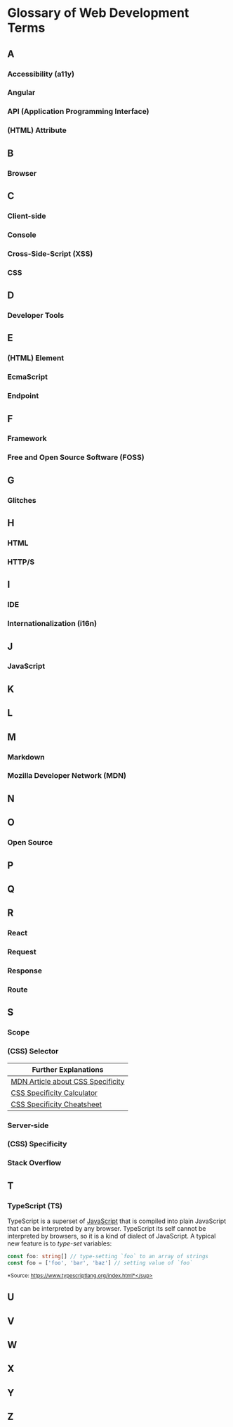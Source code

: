 # Glossary of Web Development Terms

## A

### Accessibility (a11y)

### Angular

### API (Application Programming Interface)

### (HTML) Attribute

## B

### Browser

## C

### Client-side

### Console

### Cross-Side-Script (XSS)

### CSS

## D

### Developer Tools

## E

### (HTML) Element

### EcmaScript

### Endpoint

## F

### Framework

### Free and Open Source Software (FOSS)

## G

### Glitches

## H

### HTML

### HTTP/S

## I

### IDE 

### Internationalization (i16n)

## J

### JavaScript

## K

## L

## M

### Markdown

### Mozilla Developer Network (MDN)

## N

## O

### Open Source

## P

## Q

## R

### React

### Request

### Response

### Route

## S

### Scope

### (CSS) Selector

| Further Explanations                            |
|-------------------------------------------------|
| [MDN Article about CSS Specificity][1]          |
| [CSS Specificity Calculator][2]                 |
| [CSS Specificity Cheatsheet][3]                 |



### Server-side

### (CSS) Specificity

### Stack Overflow

## T

### TypeScript (TS)

TypeScript is a superset of [JavaScript](#javascript) that is compiled into plain JavaScript that can be interpreted by any browser.
TypeScript its self cannot be interpreted by browsers, so it is a kind of dialect of JavaScript.
A typical new feature is to *type-set* variables:

```ts
const foo: string[] // type-setting `foo` to an array of strings
const foo = ['foo', 'bar', 'baz'] // setting value of `foo`
```

<sup>*Source: https://www.typescriptlang.org/index.html*</sup>

## U

## V

## W

## X

## Y

## Z

[1]: http:
[2]: https://specificity.keegan.st/
[3]: https://specifishity.com/
